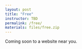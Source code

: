 ```yaml
---
layout: post
title: "Free"
instructor: TBD
permalink: /free/
materials: files/free.zip
---
```


Coming soon to a website near you.